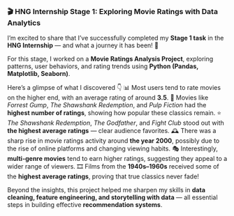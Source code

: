 ### 🎬 HNG Internship Stage 1: Exploring Movie Ratings with Data Analytics

I’m excited to share that I’ve successfully completed my **Stage 1 task** in the **HNG Internship** — and what a journey it has been! 🚀

For this stage, I worked on a **Movie Ratings Analysis Project**, exploring patterns, user behaviors, and rating trends using **Python (Pandas, Matplotlib, Seaborn)**.

Here’s a glimpse of what I discovered 👇
📊 Most users tend to rate movies on the higher end, with an average rating of around **3.5**.
🎥 Movies like *Forrest Gump*, *The Shawshank Redemption*, and *Pulp Fiction* had the **highest number of ratings**, showing how popular these classics remain.
⭐ *The Shawshank Redemption*, *The Godfather*, and *Fight Club* stood out with **the highest average ratings** — clear audience favorites.
🕰️ There was a sharp rise in movie ratings activity around **the year 2000**, possibly due to the rise of online platforms and changing viewing habits.
🎭 Interestingly, **multi-genre movies** tend to earn higher ratings, suggesting they appeal to a wider range of viewers.
🎞️ Films from the **1940s–1960s** received some of the **highest average ratings**, proving that true classics never fade!

Beyond the insights, this project helped me sharpen my skills in **data cleaning, feature engineering, and storytelling with data** — all essential steps in building effective **recommendation systems**.
